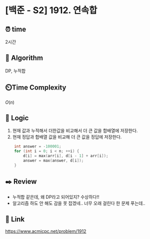 # [백준 - S2] 1912. 연속합

## ⏰  **time**
2시간

## :pushpin: **Algorithm**
DP, 누적합

## ⏲️**Time Complexity**
$O(n)$

## :round_pushpin: **Logic**
1. 현재 값과 누적해서 더한값을 비교해서 더 큰 값을 합배열에 저장한다.
2. 현재 정답과 합배열 값을 비교해 더 큰 값을 정답에 저장한다.
```cpp
	int answer = -100001;
	for (int i = 0; i < n; ++i) {
		d[i] = max(arr[i], d[i - 1] + arr[i]);
		answer = max(answer, d[i]);
	}
```

## :black_nib: **Review**
- 누적합 같은데, 왜 DP라고 되어있지? 수상하다!!
- 알고리즘 하도 안 해도 감을 못 잡겠네.. 너무 오래 걸린다 한 문제 푸는데..

## 📡 Link
https://www.acmicpc.net/problem/1912
